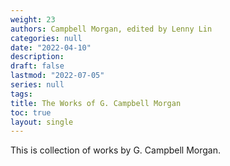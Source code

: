```yaml
---
weight: 23
authors: Campbell Morgan, edited by Lenny Lin
categories: null
date: "2022-04-10"
description: 
draft: false
lastmod: "2022-07-05"
series: null
tags:
title: The Works of G. Campbell Morgan
toc: true
layout: single
---
```



This is collection of works by G. Campbell Morgan.


